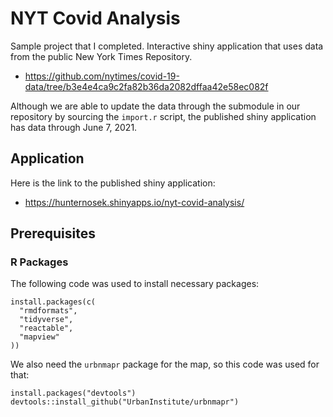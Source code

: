 # NYT Covid Analysis

Sample project that I completed. Interactive shiny application that uses data from the public New York Times Repository.

* https://github.com/nytimes/covid-19-data/tree/b3e4e4ca9c2fa82b36da2082dffaa42e58ec082f

Although we are able to update the data through the submodule in our repository by sourcing the `import.r` script, the published shiny application has data through June 7, 2021.

## Application

Here is the link to the published shiny application:

* https://hunternosek.shinyapps.io/nyt-covid-analysis/ 

## Prerequisites

### R Packages

The following code was used to install necessary packages:

```{r eval = FALSE}
install.packages(c(
  "rmdformats",
  "tidyverse",
  "reactable",
  "mapview"
))
```

We also need the `urbnmapr` package for the map, so this code was used for that:
```{r eval = FALSE}
install.packages("devtools")
devtools::install_github("UrbanInstitute/urbnmapr")
```

